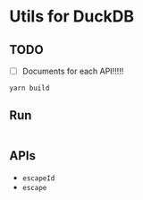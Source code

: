 # Utils for DuckDB

## TODO

- [ ] Documents for each API!!!!!

```
yarn build
```

## Run

``` bash

```

## APIs

- `escapeId`
- `escape`
